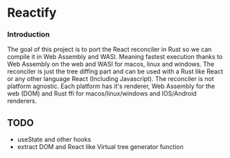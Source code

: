 # Reactify

### Introduction
The goal of this project is to port the React reconciler in Rust so we can compile it in Web Assembly and WASI. Meaning fastest execution thanks to Web Assembly on the web and WASI for macos, linux and windows.
The reconciler is just the tree diffing part and can be used with a Rust like React or any other language React (Including Javascript).
The reconciler is not platform agnostic. Each platform has it's renderer, Web Assembly for the web (DOM) and Rust ffi for macos/linux/windows and IOS/Android renderers.


## TODO
- useState and other hooks
- extract DOM and React like Virtual tree generator function
